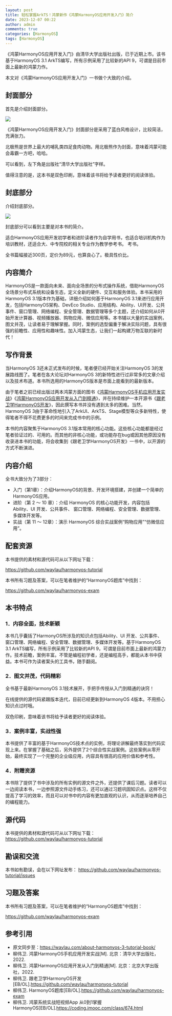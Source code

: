 ```yaml
---
layout: post
title: 轻松掌握ArkTS！鸿蒙新作《鸿蒙HarmonyOS应用开发入门》简介
date: 2023-12-07 00:22
author: admin
comments: true
categories: [HarmonyOS]
tags: [HarmonyOS]
---
```



《鸿蒙HarmonyOS应用开发入门》由清华大学出版社出版，已于近期上市。该书基于HarmonyOS 3.1 ArkTS编写，所有示例采用了比较新的API 9，可谓是目前市面上最新的鸿蒙力作。

本文对《鸿蒙HarmonyOS应用开发入门》一书做个大致的介绍。

<!-- more -->


## 封面部分

首先是介绍封面部分。

![](../images/post/20231207-harmonyos-01.png)


《鸿蒙HarmonyOS应用开发入门》封面部分是采用了蓝白风格设计，比较简洁，充满张力。

北极熊是世界上最大的哺乳类四足食肉动物。用北极熊作为封面，意味着鸿蒙可能会毒霸一方吧，哈哈。


可以看到，左下角是出版社“清华大学出版社”字样。


值得注意的是，这本书是双色印刷，意味着该书将给予读者更好的阅读体验。


## 封底部分

介绍封底部分。


![](../images/post/20231207-harmonyos-02.png)


封底部分可以看到主要是对本书的简介。

适合HarmonyOS应用开发初学者和进阶读者作为自学用书，也适合培训机构作为培训教材，还适合大、中专院校的相关专业作为教学参考书。
考书。

全书篇幅接近300页，定价为89元，也算良心了。极具性价比。






## 内容简介


HarmonyOS是一款面向未来、面向全场景的分布式操作系统，借助HarmonyOS全场景分布式系统和设备生态，定义全新的硬件、交互和服务体验。本书采用的HarmonyOS 3.1版本作为基础，详细介绍如何基于HarmonyOS 3.1来进行应用开发，包括HarmonyOS架构、DevEco Studio、应用结构、Ability、UI开发、公共事件、窗口管理、网络编程、安全管理、数据管理等多个主题，还介绍如何从0开始开发计算器、视频播放器、购物应用、微信应用等。本书辅以大量的实战案例，图文并茂，让读者易于理解掌握。同时，案例的选型偏重于解决实际问题，具有很强的前瞻性、应用性和趣味性。加入鸿蒙生态，让我们一起构建万物互联的新时代！



## 写作背景



当HarmonyOS 3还未正式发布的时候，笔者便已经开始关注HarmonyOS 3的发展路线图了。笔者在各大论坛对HarmonyOS 3的新特性进行过非常多的文章介绍以及技术布道。本书所选用的HarmonyOS版本是市面上能看到的最新版本。

由于笔者之前已经出版过两本鸿蒙方面的图书《[鸿蒙HarmonyOS手机应用开发实战](https://waylau.com/about-harmonyos-mobile-application-development-book/)》《[鸿蒙HarmonyOS应用开发从入门到精通](https://waylau.com/about-harmonyos-application-development-from-zero-to-hero-book/)》，并在持续维护一本开源书《[跟老卫学HarmonyOS开发](https://github.com/waylau/harmonyos-tutorial)》，因此撰写本书并没有遇到太多的困难。当然，HarmonyOS 3由于革命性地引入了ArkUI、ArkTS、Stage模型等众多新特性，使得笔者不得不花费更多的时间来完成书中的示例。

本书的内容聚焦于HarmonyOS 3.1版本常用的核心功能。这些核心功能都是经过笔者验证过的、可用的。而其他的非核心功能，或功能存在bug或因其他原因没有收录进本书的功能，将会收集到《跟老卫学HarmonyOS开发》一书中，以开源的方式不断演进。


## 内容介绍


全书大致分为了3部分：

* 入门（第1章）：介绍HarmonyOS的背景、开发环境搭建，并创建一个简单的HarmonyOS应用。
* 进阶（第 2 ～ 10 章）：介绍 HarmonyOS 的核心功能开发，内容包括 Ability、UI 开发、公共事件、 窗口管理、网络编程、安全管理、数据管理、多媒体开发等。
* 实战（第 11 ～ 12章）：演示 HarmonyOS 综合实战案例“购物应用”“仿微信应用”。



## 配套资源

本书提供的素材和源代码可从以下网址下载：

<https://github.com/waylau/harmonyos-tutorial>

本书所有习题及答案，可以在笔者维护的“HarmonyOS题库”中找到：

<https://github.com/waylau/harmonyos-exam>





## 本书特点


### 1．内容全面，技术新颖

本书几乎囊括了HarmonyOS所涉及的知识点包括Ability、UI 开发、公共事件、 窗口管理、网络编程、安全管理、数据管理、多媒体开发等。基于HarmonyOS 3.1 ArkTS编写，所有示例采用了比较新的API 9，可谓是目前市面上最新的鸿蒙力作。技术前瞻，案例丰富。不管是编程初学者，还是编程高手，都能从本书中获益。本书可作为读者案头的工具书，随手翻阅。

### 2．图文并茂，代码精彩

全书基于最新HarmonyOS 3.1技术展开，手把手传授从入门到精通的诀窍！

在线提供的源代码紧跟版本迭代，目前已经更新到HarmonyOS 4版本。不用担心知识点过时哦。

双色印刷，意味着该书将给予读者更好的阅读体验。

### 3．案例丰富，实战性强

本书提供了丰富的基于HarmonyOS技术点的实例，将理论讲解最终落实到代码实现上来。在掌握了基础之后，另外提供了2个综合性实战案例。这些案例从零开始，最终实现了一个完整的企业级应用，内容具有很高的应用价值和参考性。

### 4．附赠资源

本书除了提供了书中涉及的所有实例的源文件之外，还提供了课后习题。读者可以一边阅读本书，一边参照源文件动手练习，还可以通过习题巩固知识点。这样不仅提高了学习的效率，而且可以对书中的内容有更加直观的认识，从而逐渐培养自己的编程能力。




## 源代码

本书提供的素材和源代码可从以下网址下载：
https://github.com/waylau/harmonyos-tutorial

## 勘误和交流

本书如有勘误，会在以下网址发布：
https://github.com/waylau/harmonyos-tutorial/issues


## 习题及答案

本书所有习题及答案，可以在笔者维护的“HarmonyOS题库”中找到：

<https://github.com/waylau/harmonyos-exam>



## 参考引用

* 原文同步至：<https://waylau.com/about-harmonyos-3-tutorial-book/>
* 柳伟卫. 鸿蒙HarmonyOS手机应用开发实战[M]. 北京：清华大学出版社，2022.
* 柳伟卫. 鸿蒙HarmonyOS应用开发从入门到精通[M]. 北京：北京大学出版社，2022.
* 柳伟卫. 跟老卫学HarmonyOS开发[EB/OL].<https://github.com/waylau/harmonyos-tutorial>
* 柳伟卫. HarmonyOS题库[EB/OL].<https://github.com/waylau/harmonyos-exam>
* 柳伟卫. 鸿蒙系统实战短视频App 从0到1掌握HarmonyOS[EB/OL].<https://coding.imooc.com/class/674.html>